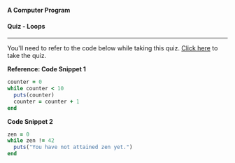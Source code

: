 **A Computer Program**

#### Quiz - Loops

---

You'll need to refer to the code below while taking this quiz. [Click here](https://wdi.typeform.com/to/jNNhgc) to take the quiz.


**Reference: Code Snippet 1**

```ruby
counter = 0
while counter < 10
  puts(counter)
  counter = counter + 1
end
```

**Code Snippet 2**

```ruby
zen = 0
while zen != 42
  puts("You have not attained zen yet.")
end
```
